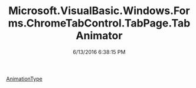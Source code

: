 ﻿---
title: Microsoft.VisualBasic.Windows.Forms.ChromeTabControl.TabPage.TabAnimator
date: 6/13/2016 6:38:15 PM
---

[AnimationType](T-Microsoft.VisualBasic.Windows.Forms.ChromeTabControl.TabPage.TabAnimator.AnimationType.html)
